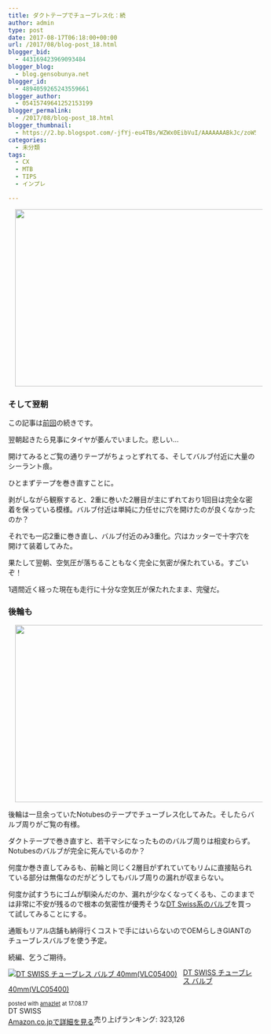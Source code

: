 ```yaml
---
title: ダクトテープでチューブレス化：続
author: admin
type: post
date: 2017-08-17T06:18:00+00:00
url: /2017/08/blog-post_18.html
blogger_bid:
  - 443169423969093484
blogger_blog:
  - blog.gensobunya.net
blogger_id:
  - 4894059265243559661
blogger_author:
  - 05415749641252153199
blogger_permalink:
  - /2017/08/blog-post_18.html
blogger_thumbnail:
  - https://2.bp.blogspot.com/-jfYj-eu4TBs/WZWx0EibVuI/AAAAAAABkJc/zoW5Ut59LDYO4qO3JqjKDXM5hUZn78GhACKgBGAs/s640/DSC_7835.JPG
categories:
  - 未分類
tags:
  - CX
  - MTB
  - TIPS
  - インプレ

---
```

<div class="separator" style="clear: both; text-align: center;">
  <a href="https://2.bp.blogspot.com/-jfYj-eu4TBs/WZWx0EibVuI/AAAAAAABkJc/zoW5Ut59LDYO4qO3JqjKDXM5hUZn78GhACKgBGAs/s1600/DSC_7835.JPG" imageanchor="1" style="margin-left: 1em; margin-right: 1em;"><img border="0" data-original-height="900" data-original-width="1600" height="360" src="https://blog.gensobunya.net/wp-content/uploads/2017/08/DSC_7835.jpg" width="640" /></a>
</div>



### そして翌朝

この記事は<a href="https://blog.gensobunya.net/2017/08/blog-post.html" target="_blank">前回</a>の続きです。
  
翌朝起きたら見事にタイヤが萎んでいました。悲しい…

開けてみるとご覧の通りテープがちょっとずれてる、そしてバルブ付近に大量のシーラント痕。

ひとまずテープを巻き直すことに。
  
剥がしながら観察すると、2重に巻いた2層目が主にずれており1回目は完全な密着を保っている模様。バルブ付近は単純に力任せに穴を開けたのが良くなかったのか？

それでも一応2重に巻き直し、バルブ付近のみ3重化。穴はカッターで十字穴を開けて装着してみた。
  
果たして翌朝、空気圧が落ちることもなく完全に気密が保たれている。すごいぞ！
  
1週間近く経った現在も走行に十分な空気圧が保たれたまま、完璧だ。



### 後輪も

<div class="separator" style="clear: both; text-align: center;">
  <a href="https://4.bp.blogspot.com/-eG-WiGzvbZA/WZWyyHVaALI/AAAAAAABkJo/vaRVoVI9cYgdJ0ZUaWprV1jfNh36_qdBgCKgBGAs/s1600/DSC_7836.JPG" imageanchor="1" style="margin-left: 1em; margin-right: 1em;"><img border="0" data-original-height="900" data-original-width="1600" height="360" src="https://blog.gensobunya.net/wp-content/uploads/2017/08/DSC_7836-1.jpg" width="640" /></a>
</div>

<div>
</div>

後輪は一旦余っていたNotubesのテープでチューブレス化してみた。そしたらバルブ周りがご覧の有様。

ダクトテープで巻き直すと、若干マシになったもののバルブ周りは相変わらず。Notubesのバルブが完全に死んでいるのか？
  
何度か巻き直してみるも、前輪と同じく2層目がずれていてもリムに直接貼られている部分は無傷なのだがどうしてもバルブ周りの漏れが収まらない。

何度か試すうちにゴムが馴染んだのか、漏れが少なくなってくるも、このままでは非常に不安が残るので根本の気密性が優秀そうな<a href="http://amzn.to/2wTg0ta" target="_blank">DT Swiss系のバルブ</a>を買って試してみることにする。
  
通販もリアル店舗も納得行くコストで手にはいらないのでOEMらしきGIANTのチューブレスバルブを使う予定。

続編、乞うご期待。



<div class="amazlet-box" style="margin-bottom:0px;">
  <div class="amazlet-image" style="float:left;margin:0px 12px 1px 0px;">
    <a href="http://www.amazon.co.jp/exec/obidos/ASIN/B01MRK8TB7/gensobunya-22/ref=nosim/" name="amazletlink" target="_blank"><img src="https://images-fe.ssl-images-amazon.com/images/I/31ZqGrKP18L._SL160_.jpg" alt="DT SWISS チューブレス バルブ 40mm(VLC05400)" style="border: none;" /></a>
  </div>
  
  <div class="amazlet-info" style="line-height:120%; margin-bottom: 10px">
    <div class="amazlet-name" style="margin-bottom:10px;line-height:120%">
<a href="http://www.amazon.co.jp/exec/obidos/ASIN/B01MRK8TB7/gensobunya-22/ref=nosim/" name="amazletlink" target="_blank">DT SWISS チューブレス バルブ 40mm(VLC05400)</a></p> 
<div class="amazlet-powered-date" style="font-size:80%;margin-top:5px;line-height:120%">
  posted with <a href="http://www.amazlet.com/" title="amazlet" target="_blank">amazlet</a> at 17.08.17
</div>

<div class="amazlet-detail">
DT SWISS <br />売り上げランキング: 323,126

<div class="amazlet-sub-info" style="float: left;">
<div class="amazlet-link" style="margin-top: 5px">
  <a href="http://www.amazon.co.jp/exec/obidos/ASIN/B01MRK8TB7/gensobunya-22/ref=nosim/" name="amazletlink" target="_blank">Amazon.co.jpで詳細を見る</a>
</div>

  </div>
  
  <div class="amazlet-footer" style="clear: left">
  </div>
</div>